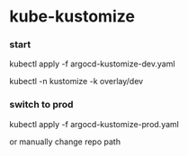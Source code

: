 # kube-kustomize

### start
kubectl apply -f argocd-kustomize-dev.yaml

kubectl -n kustomize -k overlay/dev

### switch to prod
kubectl apply -f argocd-kustomize-prod.yaml

or manually change repo path

